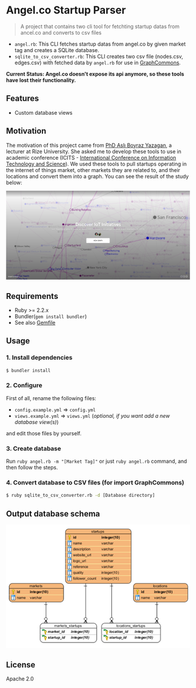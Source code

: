 # Angel.co Startup Parser
> A project that contains two cli tool for fetchting startup datas from ancel.co
> and converts to csv files

* `angel.rb`: This CLI fetches startup datas from angel.co by given market tag
  and creates a SQLite database.
* `sqlite_to_csv_converter.rb`: This CLI creates two csv file (nodes.csv,
  edges.csv) with fetched data by `angel.rb` for use in
  [GraphCommons](https://graphcommons.com).

**Current Status: Angel.co doesn't expose its api anymore, so these tools have lost
their functionality.**

## Features
* Custom database views

## Motivation
The motivation of this project came from [PhD Aslı Boyraz
Yazagan](https://avesis.erdogan.edu.tr/asli.yazagan), a lecturer at Rize
University. She asked me to develop these tools to use in academic conference
(ICITS - [International Conference on Information Technology and
Science](http://www.icits.org/)). We used these tools to pull startups operating
in the internet of things market, other markets they are related to, and their
locations and convert them into a graph. You can see the result of the study
below:

[![thumbnail](graphcommons-thumbnail.png)](https://graphcommons.com/graphs/8da5327d-7829-4dfe-b60b-4c0bda956b2a)

## Requirements
* Ruby >= 2.2.x
* Bundler(`gem install bundler`)
* See also [Gemfile](Gemfile)

## Usage
### 1. Install dependencies
```bash
$ bundler install
```
### 2. Configure
First of all, rename the following files:

* `config.example.yml` => `config.yml`
* `views.example.yml` => `views.yml` (*optional, if you want add a new database
  view(s)*)

and edit those files by yourself.

### 3. Create database
Run `ruby angel.rb -m "[Market Tag]"` or just `ruby angel.rb` command, and then
follow the steps.

### 4. Convert database to CSV files (for import GraphCommons)
```bash
$ ruby sqlite_to_csv_converter.rb -d [Database directory]
```

## Output database schema
![database schema](db_schema.png)

## License
Apache 2.0
